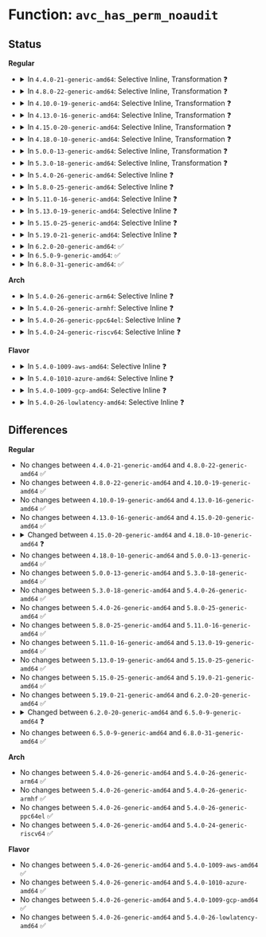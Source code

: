 # Function: <code>avc_has_perm_noaudit</code>

## Status
<b>Regular</b>
<ul>
<li>
<details>
<summary>In <code>4.4.0-21-generic-amd64</code>: Selective Inline, Transformation ❓</summary>

```c
int avc_has_perm_noaudit(u32 ssid, u32 tsid, u16 tclass, u32 requested, unsigned int flags, struct av_decision * avd)
```

```json
{
  "name": "avc_has_perm_noaudit",
  "collision_type": "Unique Global",
  "inline_type": "Selective",
  "funcs": [
    {
      "addr": 18446744071582256512,
      "name": "avc_has_perm_noaudit",
      "external": true,
      "loc": "security/selinux/avc.c:1098",
      "file": "security/selinux/avc.c",
      "inline": "declared, inlined",
      "caller_inline": [
        "security/selinux/avc.c:avc_has_perm",
        "security/selinux/avc.c:avc_has_perm_flags"
      ],
      "caller_func": [
        "security/selinux/avc.c:avc_has_perm",
        "security/selinux/avc.c:avc_has_perm_flags",
        "security/selinux/hooks.c:selinux_inode_permission",
        "security/selinux/ss/services.c:security_get_user_sids"
      ]
    }
  ],
  "symbols": [
    {
      "addr": 18446744071582256512,
      "name": "avc_has_perm_noaudit.part.5",
      "section": ".text",
      "bind": "STB_LOCAL",
      "size": 6
    },
    {
      "addr": 18446744071582258112,
      "name": "avc_has_perm_noaudit",
      "section": ".text",
      "bind": "STB_GLOBAL",
      "size": 283
    }
  ]
}
```
</details>
</li>
<li>
<details>
<summary>In <code>4.8.0-22-generic-amd64</code>: Selective Inline, Transformation ❓</summary>

```c
int avc_has_perm_noaudit(u32 ssid, u32 tsid, u16 tclass, u32 requested, unsigned int flags, struct av_decision * avd)
```

```json
{
  "name": "avc_has_perm_noaudit",
  "collision_type": "Unique Global",
  "inline_type": "Selective",
  "funcs": [
    {
      "addr": 18446744071582477647,
      "name": "avc_has_perm_noaudit",
      "external": true,
      "loc": "security/selinux/avc.c:1098",
      "file": "security/selinux/avc.c",
      "inline": "declared, inlined",
      "caller_inline": [
        "security/selinux/avc.c:avc_has_perm_flags",
        "security/selinux/avc.c:avc_has_perm"
      ],
      "caller_func": [
        "security/selinux/avc.c:avc_has_perm_flags",
        "security/selinux/avc.c:avc_has_perm",
        "security/selinux/hooks.c:selinux_inode_permission",
        "security/selinux/hooks.c:cred_has_capability",
        "security/selinux/ss/services.c:security_get_user_sids"
      ]
    }
  ],
  "symbols": [
    {
      "addr": 18446744071582475296,
      "name": "avc_has_perm_noaudit.part.5",
      "section": ".text",
      "bind": "STB_LOCAL",
      "size": 6
    },
    {
      "addr": 18446744071582476896,
      "name": "avc_has_perm_noaudit",
      "section": ".text",
      "bind": "STB_GLOBAL",
      "size": 280
    }
  ]
}
```
</details>
</li>
<li>
<details>
<summary>In <code>4.10.0-19-generic-amd64</code>: Selective Inline, Transformation ❓</summary>

```c
int avc_has_perm_noaudit(u32 ssid, u32 tsid, u16 tclass, u32 requested, unsigned int flags, struct av_decision * avd)
```

```json
{
  "name": "avc_has_perm_noaudit",
  "collision_type": "Unique Global",
  "inline_type": "Selective",
  "funcs": [
    {
      "addr": 18446744071582570111,
      "name": "avc_has_perm_noaudit",
      "external": true,
      "loc": "security/selinux/avc.c:1098",
      "file": "security/selinux/avc.c",
      "inline": "declared, inlined",
      "caller_inline": [
        "security/selinux/avc.c:avc_has_perm_flags",
        "security/selinux/avc.c:avc_has_perm"
      ],
      "caller_func": [
        "security/selinux/avc.c:avc_has_perm_flags",
        "security/selinux/avc.c:avc_has_perm",
        "security/selinux/hooks.c:selinux_inode_permission",
        "security/selinux/hooks.c:cred_has_capability",
        "security/selinux/ss/services.c:security_get_user_sids"
      ]
    }
  ],
  "symbols": [
    {
      "addr": 18446744071582567760,
      "name": "avc_has_perm_noaudit.part.7",
      "section": ".text",
      "bind": "STB_LOCAL",
      "size": 6
    },
    {
      "addr": 18446744071582569360,
      "name": "avc_has_perm_noaudit",
      "section": ".text",
      "bind": "STB_GLOBAL",
      "size": 280
    }
  ]
}
```
</details>
</li>
<li>
<details>
<summary>In <code>4.13.0-16-generic-amd64</code>: Selective Inline, Transformation ❓</summary>

```c
int avc_has_perm_noaudit(u32 ssid, u32 tsid, u16 tclass, u32 requested, unsigned int flags, struct av_decision * avd)
```

```json
{
  "name": "avc_has_perm_noaudit",
  "collision_type": "Unique Global",
  "inline_type": "Selective",
  "funcs": [
    {
      "addr": 18446744071582659439,
      "name": "avc_has_perm_noaudit",
      "external": true,
      "loc": "security/selinux/avc.c:1098",
      "file": "security/selinux/avc.c",
      "inline": "declared, inlined",
      "caller_inline": [
        "security/selinux/avc.c:avc_has_perm_flags",
        "security/selinux/avc.c:avc_has_perm"
      ],
      "caller_func": [
        "security/selinux/avc.c:avc_has_perm_flags",
        "security/selinux/avc.c:avc_has_perm",
        "security/selinux/hooks.c:selinux_inode_permission",
        "security/selinux/hooks.c:cred_has_capability",
        "security/selinux/ss/services.c:security_get_user_sids"
      ]
    }
  ],
  "symbols": [
    {
      "addr": 18446744071582657152,
      "name": "avc_has_perm_noaudit.part.6",
      "section": ".text",
      "bind": "STB_LOCAL",
      "size": 6
    },
    {
      "addr": 18446744071582658704,
      "name": "avc_has_perm_noaudit",
      "section": ".text",
      "bind": "STB_GLOBAL",
      "size": 277
    }
  ]
}
```
</details>
</li>
<li>
<details>
<summary>In <code>4.15.0-20-generic-amd64</code>: Selective Inline, Transformation ❓</summary>

```c
int avc_has_perm_noaudit(u32 ssid, u32 tsid, u16 tclass, u32 requested, unsigned int flags, struct av_decision * avd)
```

```json
{
  "name": "avc_has_perm_noaudit",
  "collision_type": "Unique Global",
  "inline_type": "Selective",
  "funcs": [
    {
      "addr": 18446744071582814575,
      "name": "avc_has_perm_noaudit",
      "external": true,
      "loc": "security/selinux/avc.c:1094",
      "file": "security/selinux/avc.c",
      "inline": "declared, inlined",
      "caller_inline": [
        "security/selinux/avc.c:avc_has_perm_flags",
        "security/selinux/avc.c:avc_has_perm"
      ],
      "caller_func": [
        "security/selinux/avc.c:avc_has_perm_flags",
        "security/selinux/avc.c:avc_has_perm",
        "security/selinux/hooks.c:selinux_inode_permission",
        "security/selinux/hooks.c:cred_has_capability",
        "security/selinux/ss/services.c:security_get_user_sids"
      ]
    }
  ],
  "symbols": [
    {
      "addr": 18446744071582812288,
      "name": "avc_has_perm_noaudit.part.6",
      "section": ".text",
      "bind": "STB_LOCAL",
      "size": 6
    },
    {
      "addr": 18446744071582813840,
      "name": "avc_has_perm_noaudit",
      "section": ".text",
      "bind": "STB_GLOBAL",
      "size": 277
    }
  ]
}
```
</details>
</li>
<li>
<details>
<summary>In <code>4.18.0-10-generic-amd64</code>: Selective Inline, Transformation ❓</summary>

```c
int avc_has_perm_noaudit(struct selinux_state * state, u32 ssid, u32 tsid, u16 tclass, u32 requested, unsigned int flags, struct av_decision * avd)
```

```json
{
  "name": "avc_has_perm_noaudit",
  "collision_type": "Unique Global",
  "inline_type": "Selective",
  "funcs": [
    {
      "addr": 18446744071583009141,
      "name": "avc_has_perm_noaudit",
      "external": true,
      "loc": "security/selinux/avc.c:1132",
      "file": "security/selinux/avc.c",
      "inline": "declared, inlined",
      "caller_inline": [
        "security/selinux/avc.c:avc_has_perm_flags",
        "security/selinux/avc.c:avc_has_perm"
      ],
      "caller_func": [
        "security/selinux/avc.c:avc_has_perm_flags",
        "security/selinux/avc.c:avc_has_perm",
        "security/selinux/hooks.c:selinux_inode_permission",
        "security/selinux/hooks.c:cred_has_capability",
        "security/selinux/ss/services.c:security_get_user_sids"
      ]
    }
  ],
  "symbols": [
    {
      "addr": 18446744071583006384,
      "name": "avc_has_perm_noaudit.part.14",
      "section": ".text",
      "bind": "STB_LOCAL",
      "size": 6
    },
    {
      "addr": 18446744071583008336,
      "name": "avc_has_perm_noaudit",
      "section": ".text",
      "bind": "STB_GLOBAL",
      "size": 312
    }
  ]
}
```
</details>
</li>
<li>
<details>
<summary>In <code>5.0.0-13-generic-amd64</code>: Selective Inline, Transformation ❓</summary>

```c
int avc_has_perm_noaudit(struct selinux_state * state, u32 ssid, u32 tsid, u16 tclass, u32 requested, unsigned int flags, struct av_decision * avd)
```

```json
{
  "name": "avc_has_perm_noaudit",
  "collision_type": "Unique Global",
  "inline_type": "Selective",
  "funcs": [
    {
      "addr": 18446744071583122469,
      "name": "avc_has_perm_noaudit",
      "external": true,
      "loc": "security/selinux/avc.c:1132",
      "file": "security/selinux/avc.c",
      "inline": "declared, inlined",
      "caller_inline": [
        "security/selinux/avc.c:avc_has_perm_flags",
        "security/selinux/avc.c:avc_has_perm"
      ],
      "caller_func": [
        "security/selinux/avc.c:avc_has_perm_flags",
        "security/selinux/avc.c:avc_has_perm",
        "security/selinux/hooks.c:selinux_inode_permission",
        "security/selinux/hooks.c:cred_has_capability",
        "security/selinux/ss/services.c:security_get_user_sids"
      ]
    }
  ],
  "symbols": [
    {
      "addr": 18446744071583119712,
      "name": "avc_has_perm_noaudit.part.14",
      "section": ".text",
      "bind": "STB_LOCAL",
      "size": 6
    },
    {
      "addr": 18446744071583121664,
      "name": "avc_has_perm_noaudit",
      "section": ".text",
      "bind": "STB_GLOBAL",
      "size": 312
    }
  ]
}
```
</details>
</li>
<li>
<details>
<summary>In <code>5.3.0-18-generic-amd64</code>: Selective Inline, Transformation ❓</summary>

```c
int avc_has_perm_noaudit(struct selinux_state * state, u32 ssid, u32 tsid, u16 tclass, u32 requested, unsigned int flags, struct av_decision * avd)
```

```json
{
  "name": "avc_has_perm_noaudit",
  "collision_type": "Unique Global",
  "inline_type": "Selective",
  "funcs": [
    {
      "addr": 18446744071583309013,
      "name": "avc_has_perm_noaudit",
      "external": true,
      "loc": "security/selinux/avc.c:1145",
      "file": "security/selinux/avc.c",
      "inline": "declared, inlined",
      "caller_inline": [
        "security/selinux/avc.c:avc_has_perm"
      ],
      "caller_func": [
        "security/selinux/hooks.c:selinux_inode_permission",
        "security/selinux/hooks.c:cred_has_capability",
        "security/selinux/ss/services.c:security_get_user_sids"
      ]
    }
  ],
  "symbols": [
    {
      "addr": 18446744071583309601,
      "name": "avc_has_perm_noaudit.cold",
      "section": ".text",
      "bind": "STB_LOCAL",
      "size": 24
    },
    {
      "addr": 18446744071583308672,
      "name": "avc_has_perm_noaudit",
      "section": ".text",
      "bind": "STB_GLOBAL",
      "size": 294
    }
  ]
}
```
</details>
</li>
<li>
<details>
<summary>In <code>5.4.0-26-generic-amd64</code>: Selective Inline ❓</summary>

```c
int avc_has_perm_noaudit(struct selinux_state * state, u32 ssid, u32 tsid, u16 tclass, u32 requested, unsigned int flags, struct av_decision * avd)
```

```json
{
  "name": "avc_has_perm_noaudit",
  "collision_type": "Unique Global",
  "inline_type": "Selective",
  "funcs": [
    {
      "addr": 18446744071583414165,
      "name": "avc_has_perm_noaudit",
      "external": true,
      "loc": "security/selinux/avc.c:1129",
      "file": "security/selinux/avc.c",
      "inline": "declared, inlined",
      "caller_inline": [
        "security/selinux/avc.c:avc_has_perm_flags",
        "security/selinux/avc.c:avc_has_perm"
      ],
      "caller_func": [
        "security/selinux/hooks.c:selinux_inode_permission",
        "security/selinux/hooks.c:cred_has_capability",
        "security/selinux/ss/services.c:security_get_user_sids"
      ]
    }
  ],
  "symbols": [
    {
      "addr": 18446744071583413344,
      "name": "avc_has_perm_noaudit",
      "section": ".text",
      "bind": "STB_GLOBAL",
      "size": 303
    }
  ]
}
```
</details>
</li>
<li>
<details>
<summary>In <code>5.8.0-25-generic-amd64</code>: Selective Inline ❓</summary>

```c
int avc_has_perm_noaudit(struct selinux_state * state, u32 ssid, u32 tsid, u16 tclass, u32 requested, unsigned int flags, struct av_decision * avd)
```

```json
{
  "name": "avc_has_perm_noaudit",
  "collision_type": "Unique Global",
  "inline_type": "Selective",
  "funcs": [
    {
      "addr": 18446744071583754668,
      "name": "avc_has_perm_noaudit",
      "external": true,
      "loc": "security/selinux/avc.c:1129",
      "file": "security/selinux/avc.c",
      "inline": "declared, inlined",
      "caller_inline": [
        "security/selinux/avc.c:avc_has_perm_flags",
        "security/selinux/avc.c:avc_has_perm"
      ],
      "caller_func": [
        "security/selinux/hooks.c:selinux_inode_permission",
        "security/selinux/hooks.c:selinux_vm_enough_memory",
        "security/selinux/ss/services.c:security_get_user_sids"
      ]
    }
  ],
  "symbols": [
    {
      "addr": 18446744071583754000,
      "name": "avc_has_perm_noaudit",
      "section": ".text",
      "bind": "STB_GLOBAL",
      "size": 236
    }
  ]
}
```
</details>
</li>
<li>
<details>
<summary>In <code>5.11.0-16-generic-amd64</code>: Selective Inline ❓</summary>

```c
int avc_has_perm_noaudit(struct selinux_state * state, u32 ssid, u32 tsid, u16 tclass, u32 requested, unsigned int flags, struct av_decision * avd)
```

```json
{
  "name": "avc_has_perm_noaudit",
  "collision_type": "Unique Global",
  "inline_type": "Selective",
  "funcs": [
    {
      "addr": 18446744071583876236,
      "name": "avc_has_perm_noaudit",
      "external": true,
      "loc": "security/selinux/avc.c:1136",
      "file": "security/selinux/avc.c",
      "inline": "declared, inlined",
      "caller_inline": [
        "security/selinux/avc.c:avc_has_perm_flags",
        "security/selinux/avc.c:avc_has_perm"
      ],
      "caller_func": [
        "security/selinux/hooks.c:selinux_inode_permission",
        "security/selinux/hooks.c:selinux_vm_enough_memory",
        "security/selinux/ss/services.c:security_get_user_sids"
      ]
    }
  ],
  "symbols": [
    {
      "addr": 18446744071583875536,
      "name": "avc_has_perm_noaudit",
      "section": ".text",
      "bind": "STB_GLOBAL",
      "size": 237
    }
  ]
}
```
</details>
</li>
<li>
<details>
<summary>In <code>5.13.0-19-generic-amd64</code>: Selective Inline ❓</summary>

```c
int avc_has_perm_noaudit(struct selinux_state * state, u32 ssid, u32 tsid, u16 tclass, u32 requested, unsigned int flags, struct av_decision * avd)
```

```json
{
  "name": "avc_has_perm_noaudit",
  "collision_type": "Unique Global",
  "inline_type": "Selective",
  "funcs": [
    {
      "addr": 18446744071583902396,
      "name": "avc_has_perm_noaudit",
      "external": true,
      "loc": "security/selinux/avc.c:1137",
      "file": "security/selinux/avc.c",
      "inline": "declared, inlined",
      "caller_inline": [
        "security/selinux/avc.c:avc_has_perm_flags",
        "security/selinux/avc.c:avc_has_perm"
      ],
      "caller_func": [
        "security/selinux/hooks.c:selinux_inode_permission",
        "security/selinux/hooks.c:selinux_vm_enough_memory",
        "security/selinux/ss/services.c:security_get_user_sids"
      ]
    }
  ],
  "symbols": [
    {
      "addr": 18446744071583901696,
      "name": "avc_has_perm_noaudit",
      "section": ".text",
      "bind": "STB_GLOBAL",
      "size": 237
    }
  ]
}
```
</details>
</li>
<li>
<details>
<summary>In <code>5.15.0-25-generic-amd64</code>: Selective Inline ❓</summary>

```c
int avc_has_perm_noaudit(struct selinux_state * state, u32 ssid, u32 tsid, u16 tclass, u32 requested, unsigned int flags, struct av_decision * avd)
```

```json
{
  "name": "avc_has_perm_noaudit",
  "collision_type": "Unique Global",
  "inline_type": "Selective",
  "funcs": [
    {
      "addr": 18446744071584266124,
      "name": "avc_has_perm_noaudit",
      "external": true,
      "loc": "security/selinux/avc.c:1126",
      "file": "security/selinux/avc.c",
      "inline": "declared, inlined",
      "caller_inline": [
        "security/selinux/avc.c:avc_has_perm"
      ],
      "caller_func": [
        "security/selinux/hooks.c:selinux_inode_permission",
        "security/selinux/hooks.c:selinux_vm_enough_memory",
        "security/selinux/ss/services.c:security_get_user_sids"
      ]
    }
  ],
  "symbols": [
    {
      "addr": 18446744071584265840,
      "name": "avc_has_perm_noaudit",
      "section": ".text",
      "bind": "STB_GLOBAL",
      "size": 237
    }
  ]
}
```
</details>
</li>
<li>
<details>
<summary>In <code>5.19.0-21-generic-amd64</code>: Selective Inline ❓</summary>

```c
int avc_has_perm_noaudit(struct selinux_state * state, u32 ssid, u32 tsid, u16 tclass, u32 requested, unsigned int flags, struct av_decision * avd)
```

```json
{
  "name": "avc_has_perm_noaudit",
  "collision_type": "Unique Global",
  "inline_type": "Selective",
  "funcs": [
    {
      "addr": 18446744071584879564,
      "name": "avc_has_perm_noaudit",
      "external": true,
      "loc": "security/selinux/avc.c:1136",
      "file": "security/selinux/avc.c",
      "inline": "declared, inlined",
      "caller_inline": [
        "security/selinux/avc.c:avc_has_perm"
      ],
      "caller_func": [
        "security/selinux/hooks.c:selinux_inode_permission",
        "security/selinux/hooks.c:selinux_vm_enough_memory",
        "security/selinux/ss/services.c:security_get_user_sids"
      ]
    }
  ],
  "symbols": [
    {
      "addr": 18446744071584879184,
      "name": "avc_has_perm_noaudit",
      "section": ".text",
      "bind": "STB_GLOBAL",
      "size": 285
    }
  ]
}
```
</details>
</li>
<li>
<details>
<summary>In <code>6.2.0-20-generic-amd64</code>: ✅</summary>

```c
int avc_has_perm_noaudit(struct selinux_state * state, u32 ssid, u32 tsid, u16 tclass, u32 requested, unsigned int flags, struct av_decision * avd)
```

```json
{
  "name": "avc_has_perm_noaudit",
  "collision_type": "Unique Global",
  "inline_type": "No",
  "funcs": [
    {
      "addr": 18446744071585585248,
      "name": "avc_has_perm_noaudit",
      "external": true,
      "loc": "security/selinux/avc.c:1136",
      "file": "security/selinux/avc.c",
      "inline": "seen, unknown",
      "caller_inline": [],
      "caller_func": [
        "security/selinux/avc.c:avc_has_perm",
        "security/selinux/hooks.c:selinux_inode_permission",
        "security/selinux/hooks.c:selinux_vm_enough_memory",
        "security/selinux/ss/services.c:security_get_user_sids"
      ]
    }
  ],
  "symbols": [
    {
      "addr": 18446744071585585248,
      "name": "avc_has_perm_noaudit",
      "section": ".text",
      "bind": "STB_GLOBAL",
      "size": 285
    }
  ]
}
```
</details>
</li>
<li>
<details>
<summary>In <code>6.5.0-9-generic-amd64</code>: ✅</summary>

```c
int avc_has_perm_noaudit(u32 ssid, u32 tsid, u16 tclass, u32 requested, unsigned int flags, struct av_decision * avd)
```

```json
{
  "name": "avc_has_perm_noaudit",
  "collision_type": "Unique Global",
  "inline_type": "No",
  "funcs": [
    {
      "addr": 18446744071585816480,
      "name": "avc_has_perm_noaudit",
      "external": true,
      "loc": "security/selinux/avc.c:1141",
      "file": "security/selinux/avc.c",
      "inline": "seen, unknown",
      "caller_inline": [],
      "caller_func": [
        "security/selinux/avc.c:avc_has_perm",
        "security/selinux/hooks.c:selinux_inode_permission",
        "security/selinux/hooks.c:selinux_vm_enough_memory",
        "security/selinux/ss/services.c:security_get_user_sids"
      ]
    }
  ],
  "symbols": [
    {
      "addr": 18446744071585816480,
      "name": "avc_has_perm_noaudit",
      "section": ".text",
      "bind": "STB_GLOBAL",
      "size": 251
    }
  ]
}
```
</details>
</li>
<li>
<details>
<summary>In <code>6.8.0-31-generic-amd64</code>: ✅</summary>

```c
int avc_has_perm_noaudit(u32 ssid, u32 tsid, u16 tclass, u32 requested, unsigned int flags, struct av_decision * avd)
```

```json
{
  "name": "avc_has_perm_noaudit",
  "collision_type": "Unique Global",
  "inline_type": "No",
  "funcs": [
    {
      "addr": 18446744071586064864,
      "name": "avc_has_perm_noaudit",
      "external": true,
      "loc": "security/selinux/avc.c:1142",
      "file": "security/selinux/avc.c",
      "inline": "seen, unknown",
      "caller_inline": [],
      "caller_func": [
        "security/selinux/avc.c:avc_has_perm",
        "security/selinux/hooks.c:selinux_inode_permission",
        "security/selinux/hooks.c:selinux_vm_enough_memory",
        "security/selinux/ss/services.c:security_get_user_sids"
      ]
    }
  ],
  "symbols": [
    {
      "addr": 18446744071586064864,
      "name": "avc_has_perm_noaudit",
      "section": ".text",
      "bind": "STB_GLOBAL",
      "size": 251
    }
  ]
}
```
</details>
</li>
</ul>
<b>Arch</b>
<ul>
<li>
<details>
<summary>In <code>5.4.0-26-generic-arm64</code>: Selective Inline ❓</summary>

```c
int avc_has_perm_noaudit(struct selinux_state * state, u32 ssid, u32 tsid, u16 tclass, u32 requested, unsigned int flags, struct av_decision * avd)
```

```json
{
  "name": "avc_has_perm_noaudit",
  "collision_type": "Unique Global",
  "inline_type": "Selective",
  "funcs": [
    {
      "addr": 18446603336495169400,
      "name": "avc_has_perm_noaudit",
      "external": true,
      "loc": "security/selinux/avc.c:1129",
      "file": "security/selinux/avc.c",
      "inline": "declared, inlined",
      "caller_inline": [
        "security/selinux/avc.c:avc_has_perm_flags",
        "security/selinux/avc.c:avc_has_perm"
      ],
      "caller_func": [
        "security/selinux/hooks.c:selinux_inode_permission",
        "security/selinux/hooks.c:cred_has_capability",
        "security/selinux/ss/services.c:security_get_user_sids"
      ]
    }
  ],
  "symbols": [
    {
      "addr": 18446603336495168616,
      "name": "avc_has_perm_noaudit",
      "section": ".text",
      "bind": "STB_GLOBAL",
      "size": 288
    }
  ]
}
```
</details>
</li>
<li>
<details>
<summary>In <code>5.4.0-26-generic-armhf</code>: Selective Inline ❓</summary>

```c
int avc_has_perm_noaudit(struct selinux_state * state, u32 ssid, u32 tsid, u16 tclass, u32 requested, unsigned int flags, struct av_decision * avd)
```

```json
{
  "name": "avc_has_perm_noaudit",
  "collision_type": "Unique Global",
  "inline_type": "Selective",
  "funcs": [
    {
      "addr": 3228556212,
      "name": "avc_has_perm_noaudit",
      "external": true,
      "loc": "security/selinux/avc.c:1129",
      "file": "security/selinux/avc.c",
      "inline": "declared, inlined",
      "caller_inline": [
        "security/selinux/avc.c:avc_has_perm_flags",
        "security/selinux/avc.c:avc_has_perm"
      ],
      "caller_func": [
        "security/selinux/hooks.c:selinux_inode_permission",
        "security/selinux/hooks.c:cred_has_capability",
        "security/selinux/ss/services.c:security_get_user_sids"
      ]
    }
  ],
  "symbols": [
    {
      "addr": 3228555432,
      "name": "avc_has_perm_noaudit",
      "section": ".text",
      "bind": "STB_GLOBAL",
      "size": 292
    }
  ]
}
```
</details>
</li>
<li>
<details>
<summary>In <code>5.4.0-26-generic-ppc64el</code>: Selective Inline ❓</summary>

```c
int avc_has_perm_noaudit(struct selinux_state * state, u32 ssid, u32 tsid, u16 tclass, u32 requested, unsigned int flags, struct av_decision * avd)
```

```json
{
  "name": "avc_has_perm_noaudit",
  "collision_type": "Unique Global",
  "inline_type": "Selective",
  "funcs": [
    {
      "addr": 13835058055289106616,
      "name": "avc_has_perm_noaudit",
      "external": true,
      "loc": "security/selinux/avc.c:1129",
      "file": "security/selinux/avc.c",
      "inline": "declared, inlined",
      "caller_inline": [
        "security/selinux/avc.c:avc_has_perm_flags",
        "security/selinux/avc.c:avc_has_perm"
      ],
      "caller_func": [
        "security/selinux/hooks.c:selinux_inode_permission",
        "security/selinux/hooks.c:cred_has_capability",
        "security/selinux/hooks.c:cred_has_capability",
        "security/selinux/ss/services.c:security_get_user_sids"
      ]
    }
  ],
  "symbols": [
    {
      "addr": 13835058055289105600,
      "name": "avc_has_perm_noaudit",
      "section": ".text",
      "bind": "STB_GLOBAL",
      "size": 376
    }
  ]
}
```
</details>
</li>
<li>
<details>
<summary>In <code>5.4.0-24-generic-riscv64</code>: Selective Inline ❓</summary>

```c
int avc_has_perm_noaudit(struct selinux_state * state, u32 ssid, u32 tsid, u16 tclass, u32 requested, unsigned int flags, struct av_decision * avd)
```

```json
{
  "name": "avc_has_perm_noaudit",
  "collision_type": "Unique Global",
  "inline_type": "Selective",
  "funcs": [
    {
      "addr": 18446743936274412480,
      "name": "avc_has_perm_noaudit",
      "external": true,
      "loc": "security/selinux/avc.c:1129",
      "file": "security/selinux/avc.c",
      "inline": "declared, inlined",
      "caller_inline": [
        "security/selinux/avc.c:avc_has_perm_flags",
        "security/selinux/avc.c:avc_has_perm"
      ],
      "caller_func": [
        "security/selinux/hooks.c:selinux_inode_permission",
        "security/selinux/hooks.c:cred_has_capability",
        "security/selinux/ss/services.c:security_get_user_sids"
      ]
    }
  ],
  "symbols": [
    {
      "addr": 18446743936274411970,
      "name": "avc_has_perm_noaudit",
      "section": ".text",
      "bind": "STB_GLOBAL",
      "size": 174
    }
  ]
}
```
</details>
</li>
</ul>
<b>Flavor</b>
<ul>
<li>
<details>
<summary>In <code>5.4.0-1009-aws-amd64</code>: Selective Inline ❓</summary>

```c
int avc_has_perm_noaudit(struct selinux_state * state, u32 ssid, u32 tsid, u16 tclass, u32 requested, unsigned int flags, struct av_decision * avd)
```

```json
{
  "name": "avc_has_perm_noaudit",
  "collision_type": "Unique Global",
  "inline_type": "Selective",
  "funcs": [
    {
      "addr": 18446744071583382901,
      "name": "avc_has_perm_noaudit",
      "external": true,
      "loc": "security/selinux/avc.c:1129",
      "file": "security/selinux/avc.c",
      "inline": "declared, inlined",
      "caller_inline": [
        "security/selinux/avc.c:avc_has_perm_flags",
        "security/selinux/avc.c:avc_has_perm"
      ],
      "caller_func": [
        "security/selinux/hooks.c:selinux_inode_permission",
        "security/selinux/hooks.c:cred_has_capability",
        "security/selinux/ss/services.c:security_get_user_sids"
      ]
    }
  ],
  "symbols": [
    {
      "addr": 18446744071583382080,
      "name": "avc_has_perm_noaudit",
      "section": ".text",
      "bind": "STB_GLOBAL",
      "size": 303
    }
  ]
}
```
</details>
</li>
<li>
<details>
<summary>In <code>5.4.0-1010-azure-amd64</code>: Selective Inline ❓</summary>

```c
int avc_has_perm_noaudit(struct selinux_state * state, u32 ssid, u32 tsid, u16 tclass, u32 requested, unsigned int flags, struct av_decision * avd)
```

```json
{
  "name": "avc_has_perm_noaudit",
  "collision_type": "Unique Global",
  "inline_type": "Selective",
  "funcs": [
    {
      "addr": 18446744071583319989,
      "name": "avc_has_perm_noaudit",
      "external": true,
      "loc": "security/selinux/avc.c:1129",
      "file": "security/selinux/avc.c",
      "inline": "declared, inlined",
      "caller_inline": [
        "security/selinux/avc.c:avc_has_perm_flags",
        "security/selinux/avc.c:avc_has_perm"
      ],
      "caller_func": [
        "security/selinux/hooks.c:selinux_inode_permission",
        "security/selinux/hooks.c:cred_has_capability",
        "security/selinux/ss/services.c:security_get_user_sids"
      ]
    }
  ],
  "symbols": [
    {
      "addr": 18446744071583319168,
      "name": "avc_has_perm_noaudit",
      "section": ".text",
      "bind": "STB_GLOBAL",
      "size": 303
    }
  ]
}
```
</details>
</li>
<li>
<details>
<summary>In <code>5.4.0-1009-gcp-amd64</code>: Selective Inline ❓</summary>

```c
int avc_has_perm_noaudit(struct selinux_state * state, u32 ssid, u32 tsid, u16 tclass, u32 requested, unsigned int flags, struct av_decision * avd)
```

```json
{
  "name": "avc_has_perm_noaudit",
  "collision_type": "Unique Global",
  "inline_type": "Selective",
  "funcs": [
    {
      "addr": 18446744071583366677,
      "name": "avc_has_perm_noaudit",
      "external": true,
      "loc": "security/selinux/avc.c:1129",
      "file": "security/selinux/avc.c",
      "inline": "declared, inlined",
      "caller_inline": [
        "security/selinux/avc.c:avc_has_perm_flags",
        "security/selinux/avc.c:avc_has_perm"
      ],
      "caller_func": [
        "security/selinux/hooks.c:selinux_inode_permission",
        "security/selinux/hooks.c:cred_has_capability",
        "security/selinux/ss/services.c:security_get_user_sids"
      ]
    }
  ],
  "symbols": [
    {
      "addr": 18446744071583365856,
      "name": "avc_has_perm_noaudit",
      "section": ".text",
      "bind": "STB_GLOBAL",
      "size": 303
    }
  ]
}
```
</details>
</li>
<li>
<details>
<summary>In <code>5.4.0-26-lowlatency-amd64</code>: Selective Inline ❓</summary>

```c
int avc_has_perm_noaudit(struct selinux_state * state, u32 ssid, u32 tsid, u16 tclass, u32 requested, unsigned int flags, struct av_decision * avd)
```

```json
{
  "name": "avc_has_perm_noaudit",
  "collision_type": "Unique Global",
  "inline_type": "Selective",
  "funcs": [
    {
      "addr": 18446744071583462076,
      "name": "avc_has_perm_noaudit",
      "external": true,
      "loc": "security/selinux/avc.c:1129",
      "file": "security/selinux/avc.c",
      "inline": "declared, inlined",
      "caller_inline": [
        "security/selinux/avc.c:avc_has_perm_flags",
        "security/selinux/avc.c:avc_has_perm"
      ],
      "caller_func": [
        "security/selinux/hooks.c:selinux_inode_permission",
        "security/selinux/hooks.c:cred_has_capability",
        "security/selinux/ss/services.c:security_get_user_sids"
      ]
    }
  ],
  "symbols": [
    {
      "addr": 18446744071583461152,
      "name": "avc_has_perm_noaudit",
      "section": ".text",
      "bind": "STB_GLOBAL",
      "size": 345
    }
  ]
}
```
</details>
</li>
</ul>

## Differences
<b>Regular</b>
<ul>
<li>
No changes between <code>4.4.0-21-generic-amd64</code> and <code>4.8.0-22-generic-amd64</code> ✅
</li>
<li>
No changes between <code>4.8.0-22-generic-amd64</code> and <code>4.10.0-19-generic-amd64</code> ✅
</li>
<li>
No changes between <code>4.10.0-19-generic-amd64</code> and <code>4.13.0-16-generic-amd64</code> ✅
</li>
<li>
No changes between <code>4.13.0-16-generic-amd64</code> and <code>4.15.0-20-generic-amd64</code> ✅
</li>
<li>
<details>
<summary>Changed between <code>4.15.0-20-generic-amd64</code> and <code>4.18.0-10-generic-amd64</code> ❓</summary>
<ul>
<li>
<b>Param added. </b>
<code>struct selinux_state * state</code>
</li>
<li>
<b>Param reordered. </b>
<code>ssid, tsid, tclass, requested, flags, avd</code> ➡️ <code>state, ssid, tsid, tclass, requested, flags, avd</code>
</li>
</ul>
</details>
</li>
<li>
No changes between <code>4.18.0-10-generic-amd64</code> and <code>5.0.0-13-generic-amd64</code> ✅
</li>
<li>
No changes between <code>5.0.0-13-generic-amd64</code> and <code>5.3.0-18-generic-amd64</code> ✅
</li>
<li>
No changes between <code>5.3.0-18-generic-amd64</code> and <code>5.4.0-26-generic-amd64</code> ✅
</li>
<li>
No changes between <code>5.4.0-26-generic-amd64</code> and <code>5.8.0-25-generic-amd64</code> ✅
</li>
<li>
No changes between <code>5.8.0-25-generic-amd64</code> and <code>5.11.0-16-generic-amd64</code> ✅
</li>
<li>
No changes between <code>5.11.0-16-generic-amd64</code> and <code>5.13.0-19-generic-amd64</code> ✅
</li>
<li>
No changes between <code>5.13.0-19-generic-amd64</code> and <code>5.15.0-25-generic-amd64</code> ✅
</li>
<li>
No changes between <code>5.15.0-25-generic-amd64</code> and <code>5.19.0-21-generic-amd64</code> ✅
</li>
<li>
No changes between <code>5.19.0-21-generic-amd64</code> and <code>6.2.0-20-generic-amd64</code> ✅
</li>
<li>
<details>
<summary>Changed between <code>6.2.0-20-generic-amd64</code> and <code>6.5.0-9-generic-amd64</code> ❓</summary>
<ul>
<li>
<b>Param removed. </b>
<code>struct selinux_state * state</code>
</li>
<li>
<b>Param reordered. </b>
<code>state, ssid, tsid, tclass, requested, flags, avd</code> ➡️ <code>ssid, tsid, tclass, requested, flags, avd</code>
</li>
</ul>
</details>
</li>
<li>
No changes between <code>6.5.0-9-generic-amd64</code> and <code>6.8.0-31-generic-amd64</code> ✅
</li>
</ul>
<b>Arch</b>
<ul>
<li>
No changes between <code>5.4.0-26-generic-amd64</code> and <code>5.4.0-26-generic-arm64</code> ✅
</li>
<li>
No changes between <code>5.4.0-26-generic-amd64</code> and <code>5.4.0-26-generic-armhf</code> ✅
</li>
<li>
No changes between <code>5.4.0-26-generic-amd64</code> and <code>5.4.0-26-generic-ppc64el</code> ✅
</li>
<li>
No changes between <code>5.4.0-26-generic-amd64</code> and <code>5.4.0-24-generic-riscv64</code> ✅
</li>
</ul>
<b>Flavor</b>
<ul>
<li>
No changes between <code>5.4.0-26-generic-amd64</code> and <code>5.4.0-1009-aws-amd64</code> ✅
</li>
<li>
No changes between <code>5.4.0-26-generic-amd64</code> and <code>5.4.0-1010-azure-amd64</code> ✅
</li>
<li>
No changes between <code>5.4.0-26-generic-amd64</code> and <code>5.4.0-1009-gcp-amd64</code> ✅
</li>
<li>
No changes between <code>5.4.0-26-generic-amd64</code> and <code>5.4.0-26-lowlatency-amd64</code> ✅
</li>
</ul>
